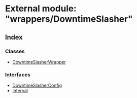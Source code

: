 # External module: "wrappers/DowntimeSlasher"

## Index

### Classes

* [DowntimeSlasherWrapper](../classes/_wrappers_downtimeslasher_.downtimeslasherwrapper.md)

### Interfaces

* [DowntimeSlasherConfig](../interfaces/_wrappers_downtimeslasher_.downtimeslasherconfig.md)
* [Interval](../interfaces/_wrappers_downtimeslasher_.interval.md)
